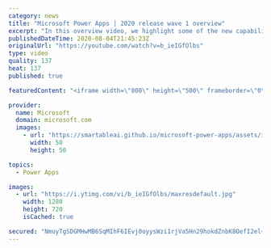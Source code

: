 ```yaml
---
category: news
title: "Microsoft Power Apps | 2020 release wave 1 overview"
excerpt: "In this overview video, we highlight some of the new capabilities included in the latest update to Microsoft Power Apps.      Here are the capabilities covered:     UI enhancements       • Save is always visible       • Chart formatting  Grid user experience enhancements       • Conditional search  "
publishedDateTime: 2020-08-04T21:45:23Z
originalUrl: "https://youtube.com/watch?v=b_ieIGfOlbs"
type: video
quality: 137
heat: 137
published: true

featuredContent: "<iframe width=\"800\" height=\"500\" frameborder=\"0\" src=\"https://www.youtube.com/embed/b_ieIGfOlbs\" allow=\"accelerometer; autoplay; encrypted-media; gyroscope; picture-in-picture\" allowfullscreen></iframe>"

provider:
  name: Microsoft
  domain: microsoft.com
  images:
    - url: "https://smartableai.github.io/microsoft-power-apps/assets/images/organizations/microsoft.com-50x50.jpg"
      width: 50
      height: 50

topics:
  - Power Apps

images:
  - url: "https://i.ytimg.com/vi/b_ieIGfOlbs/maxresdefault.jpg"
    width: 1280
    height: 720
    isCached: true

secured: "NmuyTgSDGMHwMB6SqMIhF6IEvj0oyysWzi1rjVa5Hn29hokdZnbK8OefI2el+ru7HcHo17AECc5fBR0P2oSxnaL9/fFqC/7evaV3QkH1z0xhpZd3x8Lic0UQ711CQg9nXvKG2thoxf9VkrZPZwM/BgfH+7KqR4u9oB4e+0rcqQRj3cUeh6gRLFmiFefTP/QZa1636XifKsVNLgkzNU5hsPwZz9r/SDYuRmoW137DEsUe390m5MqyOY1yEfPVQCtoqBWzyg1c+anvce0lF4/xdGsyEx6dwEjfwnakwCovQY7oNc/nvG5TBD8OfnJPUWv892WarD5OZc2KjRUUNCVxZTsJnaUDSeDdI5jJgr+LDtoR88qYPcz/GitkRvm9Iq1iHvXX+GnBzgklje6HuTIA0Jw1oBE//MHJQOBr8+67/wO1Sohr8kQI3u0wXr9rK6CN;mkUxUBzXPyzYmPRbUuFhaA=="
---
```


